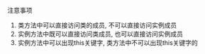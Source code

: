 注意事项
1. 类方法中可以直接访问类的成员, 不可以直接访问实例成员
2. 实例方法中既可以直接访问类成员, 也可以直接访问实例成员
3. 实例方法中可以出现this关键字, 类方法中不可以出现this关键字的